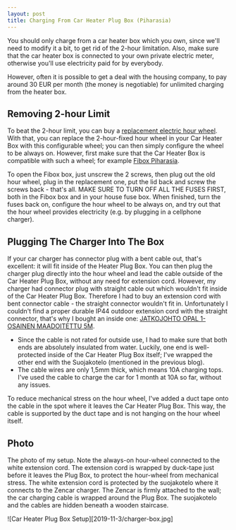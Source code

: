 ```yaml
---
layout: post
title: Charging From Car Heater Plug Box (Piharasia)
---
```


You should only charge from a car heater box which you own, since we'll need to modify it a bit, to get rid of the 2-hour limitation.
Also, make sure that the car heater box is connected to your own private electric meter, otherwise you'll use
electricity paid for by everybody.

However, often it is possible to get a deal with the housing company, to pay
around 30 EUR per month (the money is negotiable) for unlimited charging from
the heater box.

## Removing 2-hour Limit

To beat the 2-hour limit, you can buy a [replacement electric hour wheel](https://www.kodinterra.fi/fi/terra/theben-ip20-ajastin-24h-valkoinen).
With that, you can replace the 2-hour-fixed hour wheel in your Car Heater Box with this configurable wheel; you can then
simply configure the wheel to be always on. However, first make sure that the Car Heater Box is compatible with such a wheel;
for example [Fibox Piharasia](https://www.k-rauta.fi/rautakauppa/piharasia-piha-2a2j1v-val).

To open the Fibox box, just unscrew the 2 screws, then plug out the old hour wheel, plug in the replacement one, put the lid back and screw
the screws back - that's all. MAKE SURE TO TURN OFF ALL THE FUSES FIRST, both in the Fibox box and in your house fuse box.
When finished, turn the fuses back on, configure the hour wheel to be always on, and try out that the hour wheel provides
electricity (e.g. by plugging in a cellphone charger).

## Plugging The Charger Into The Box

If your car charger has connector plug with a bent cable out, that's excellent: it will fit inside of the Heater Plug Box.
You can then plug the charger plug directly into the hour wheel and lead the
cable outside of the Car Heater Plug Box, without any need for extension cord.
However, my charger had connector plug with straight cable out which wouldn't fit inside of the
Car Heater Plug Box. Therefore I had to buy an extension cord with bent connector cable -
the straight connector wouldn't fit in. Unfortunately I couldn't find a proper durable IP44 outdoor extension cord with
the straight connector, that's why I bought an inside one: [JATKOJOHTO OPAL 1-OSAINEN MAADOITETTU 5M](https://www.k-rauta.fi/rautakauppa/s%C3%A4hk%C3%B6--valaistus-ja-turvallisuus/sahkotarvikkeet/jatkojohdot-ja-kelat/jatkojohto-opal-1-osainen-maadoitettu-5m).

* Since the cable is not rated for outside use, I had to make sure that both ends are absolutely insulated from water.
  Luckily, one end is well-protected inside of the Car Heater Plug Box itself; I've wrapped the other end with the Suojakotelo
  (mentioned in the previous blog).
* The cable wires are only 1,5mm thick, which means 10A charging tops. I've used the cable to charge the car for 1 month at 10A so far, without
  any issues.

To reduce mechanical stress on the hour wheel, I've added a duct tape onto the cable in the spot where it leaves the
Car Heater Plug Box. This way, the cable is supported by the duct tape and is not hanging on the hour wheel itself.

## Photo

The photo of my setup. Note the always-on hour-wheel connected to the white extension cord. The
extension cord is wrapped by duck-tape just before it leaves the Plug Box, to protect
the hour-wheel from mechanical stress. The white extension cord is protected by the
suojakotelo where it connects to the Zencar charger. The Zencar is firmly attached to the wall;
the car charging cable is wrapped around the Plug Box. The suojakotelo and the cables are
hidden beneath a wooden staircase. 

![Car Heater Plug Box Setup][2019-11-3/charger-box.jpg]
